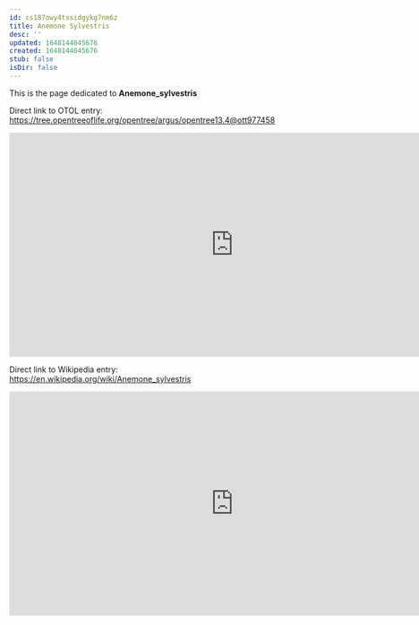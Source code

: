 ```yaml
---
id: cs187owy4tssidgykg7nm6z
title: Anemone Sylvestris
desc: ''
updated: 1648144045676
created: 1648144045676
stub: false
isDir: false
---
```

This is the page dedicated to **Anemone_sylvestris**


Direct link to OTOL entry: https://tree.opentreeoflife.org/opentree/argus/opentree13.4@ott977458



<html>
    <body>
    <iframe src="https://tree.opentreeoflife.org/opentree/argus/opentree13.4@ott977458"
    width="800" height="400" frameborder="0" allowfullscreen> </iframe>
    </body>
</html>
    


Direct link to Wikipedia entry: https://en.wikipedia.org/wiki/Anemone_sylvestris



<html>
    <body>
    <iframe src="https://en.wikipedia.org/wiki/Anemone_sylvestris"
    width="800" height="400" frameborder="0" allowfullscreen> </iframe>
    </body>
</html>
    
